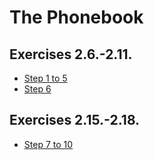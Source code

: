 # The Phonebook

## Exercises 2.6.-2.11. 

- [Step 1 to 5](https://fullstackopen.com/en/part2/forms#exercises-2-6-2-10)
- [Step 6](https://fullstackopen.com/en/part2/getting_data_from_server#exercises-2-11-2-14)

## Exercises 2.15.-2.18.

- [Step 7 to 10](https://fullstackopen.com/en/part2/altering_data_in_server#exercises-2-15-2-18)
